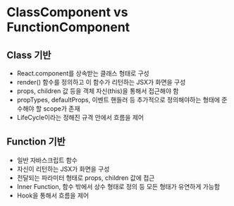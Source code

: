 # ClassComponent vs FunctionComponent

## Class 기반

- React.component를 상속받는 클래스 형태로 구성
- render() 함수를 정의하고 이 함수가 리턴하는 JSX가 화면을 구성
- props, children 값 등을 객체 자신(this)을 통해서 접근해야 함
- propTypes, defaultProps, 이벤트 핸들러 등 추가적으로 정의해야하는 형태에 준수해야 할 scope가 존재
- LifeCycle이라는 정해진 규격 안에서 흐름을 제어

## Function 기반

- 일반 자바스크립트 함수
- 자신이 리턴하는 JSX가 화면을 구성
- 전달되는 파라미터 형태로 props, children 값에 접근
- Inner Function, 함수 밖에서 상수 형태로 정의 등 모든 형태가 유연하게 가능함
- Hook을 통해서 흐름을 제어